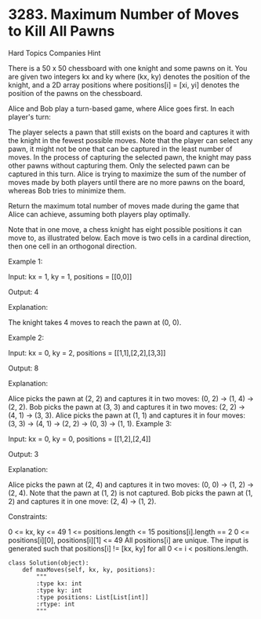 # 3283. Maximum Number of Moves to Kill All Pawns

Hard
Topics
Companies
Hint

There is a 50 x 50 chessboard with one knight and some pawns on it. You are given two integers kx and ky where (kx, ky) denotes the position of the knight, and a 2D array positions where positions[i] = [xi, yi] denotes the position of the pawns on the chessboard.

Alice and Bob play a turn-based game, where Alice goes first. In each player's turn:

The player selects a pawn that still exists on the board and captures it with the knight in the fewest possible moves. Note that the player can select any pawn, it might not be one that can be captured in the least number of moves.
In the process of capturing the selected pawn, the knight may pass other pawns without capturing them. Only the selected pawn can be captured in this turn.
Alice is trying to maximize the sum of the number of moves made by both players until there are no more pawns on the board, whereas Bob tries to minimize them.

Return the maximum total number of moves made during the game that Alice can achieve, assuming both players play optimally.

Note that in one move, a chess knight has eight possible positions it can move to, as illustrated below. Each move is two cells in a cardinal direction, then one cell in an orthogonal direction.



 

Example 1:

Input: kx = 1, ky = 1, positions = [[0,0]]

Output: 4

Explanation:



The knight takes 4 moves to reach the pawn at (0, 0).

Example 2:

Input: kx = 0, ky = 2, positions = [[1,1],[2,2],[3,3]]

Output: 8

Explanation:



Alice picks the pawn at (2, 2) and captures it in two moves: (0, 2) -> (1, 4) -> (2, 2).
Bob picks the pawn at (3, 3) and captures it in two moves: (2, 2) -> (4, 1) -> (3, 3).
Alice picks the pawn at (1, 1) and captures it in four moves: (3, 3) -> (4, 1) -> (2, 2) -> (0, 3) -> (1, 1).
Example 3:

Input: kx = 0, ky = 0, positions = [[1,2],[2,4]]

Output: 3

Explanation:

Alice picks the pawn at (2, 4) and captures it in two moves: (0, 0) -> (1, 2) -> (2, 4). Note that the pawn at (1, 2) is not captured.
Bob picks the pawn at (1, 2) and captures it in one move: (2, 4) -> (1, 2).
 

Constraints:

0 <= kx, ky <= 49
1 <= positions.length <= 15
positions[i].length == 2
0 <= positions[i][0], positions[i][1] <= 49
All positions[i] are unique.
The input is generated such that positions[i] != [kx, ky] for all 0 <= i < positions.length.

```
class Solution(object):
    def maxMoves(self, kx, ky, positions):
        """
        :type kx: int
        :type ky: int
        :type positions: List[List[int]]
        :rtype: int
        """
```
